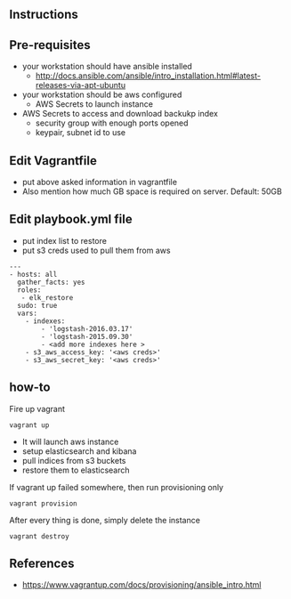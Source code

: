 Instructions
-------

## Pre-requisites

- your workstation should have ansible installed
    - http://docs.ansible.com/ansible/intro_installation.html#latest-releases-via-apt-ubuntu
- your workstation should be aws configured
    - AWS Secrets to launch instance
- AWS Secrets to access and download backukp index
    - security group with enough ports opened
    - keypair, subnet id to use

## Edit Vagrantfile 

- put above asked information in vagrantfile
- Also mention how much GB space is required on server. Default: 50GB

## Edit playbook.yml file

- put index list to restore
- put s3 creds used to pull them from aws

```
---
- hosts: all
  gather_facts: yes
  roles:
   - elk_restore
  sudo: true
  vars:
    - indexes:
        - 'logstash-2016.03.17'
        - 'logstash-2015.09.30'
        - <add more indexes here >
    - s3_aws_access_key: '<aws creds>'
    - s3_aws_secret_key: '<aws creds>'
```


## how-to

Fire up vagrant
    
    vagrant up

- It will launch aws instance
- setup elasticsearch and kibana
- pull indices from s3 buckets
- restore them to elasticsearch


If vagrant up failed somewhere, then run provisioning only

    vagrant provision

After every thing is done, simply delete the instance

    vagrant destroy


References
------

- https://www.vagrantup.com/docs/provisioning/ansible_intro.html
